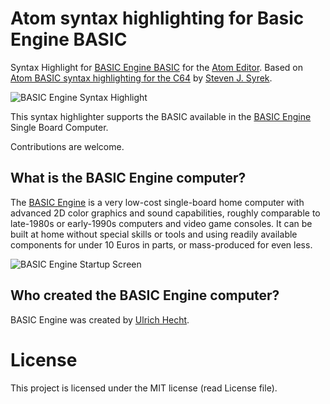 # Atom syntax highlighting for Basic Engine BASIC

Syntax Highlight for [BASIC Engine BASIC](http://basicengine.org/manual.html) for the [Atom Editor](https://atom.io).
Based on [Atom BASIC syntax highlighting for the C64](https://atom.io/packages/language-cbmbasic) by [Steven J. Syrek](https://github.com/sjsyrek).

![BASIC Engine Syntax Highlight](https://damianvila.com/basicengine/bebasic-syntax.png)

This syntax highlighter supports the BASIC available in the [BASIC Engine](http://basicengine.org/) Single Board Computer.

Contributions are welcome.

## What is the BASIC Engine computer?

The [BASIC Engine](https://github.com/uli/basicengine-pcb) is a very low-cost single-board home computer with advanced 2D color graphics and sound capabilities, roughly comparable to late-1980s or early-1990s computers and video game consoles. It can be built at home without special skills or tools and using readily available components for under 10 Euros in parts, or mass-produced for even less.

![BASIC Engine Startup Screen](http://basicengine.org/images/screen_boot.png)

## Who created the BASIC Engine computer?

BASIC Engine was created by [Ulrich Hecht](https://github.com/uli).

# License

This project is licensed under the MIT license (read License file).
